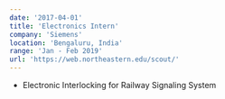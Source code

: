 ```yaml
---
date: '2017-04-01'
title: 'Electronics Intern'
company: 'Siemens'
location: 'Bengaluru, India'
range: 'Jan - Feb 2019'
url: 'https://web.northeastern.edu/scout/'
---
```


- Electronic Interlocking for Railway Signaling System
